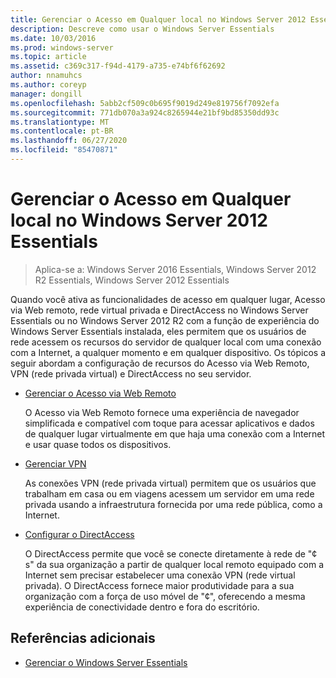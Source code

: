 ```yaml
---
title: Gerenciar o Acesso em Qualquer local no Windows Server 2012 Essentials
description: Descreve como usar o Windows Server Essentials
ms.date: 10/03/2016
ms.prod: windows-server
ms.topic: article
ms.assetid: c369c317-f94d-4179-a735-e74bf6f62692
author: nnamuhcs
ms.author: coreyp
manager: dongill
ms.openlocfilehash: 5abb2cf509c0b695f9019d249e819756f7092efa
ms.sourcegitcommit: 771db070a3a924c8265944e21bf9bd85350dd93c
ms.translationtype: MT
ms.contentlocale: pt-BR
ms.lasthandoff: 06/27/2020
ms.locfileid: "85470871"
---
```

# <a name="manage-anywhere-access-in-windows-server-essentials"></a>Gerenciar o Acesso em Qualquer local no Windows Server 2012 Essentials

>Aplica-se a: Windows Server 2016 Essentials, Windows Server 2012 R2 Essentials, Windows Server 2012 Essentials

Quando você ativa as funcionalidades de acesso em qualquer lugar, Acesso via Web remoto, rede virtual privada e DirectAccess no Windows Server Essentials ou no Windows Server 2012 R2 com a função de experiência do Windows Server Essentials instalada, eles permitem que os usuários de rede acessem os recursos do servidor de qualquer local com uma conexão com a Internet, a qualquer momento e em qualquer dispositivo. Os tópicos a seguir abordam a configuração de recursos do Acesso via Web Remoto, VPN (rede privada virtual) e DirectAccess no seu servidor.

-   [Gerenciar o Acesso via Web Remoto](Manage-Remote-Web-Access-in-Windows-Server-Essentials.md)

     O Acesso via Web Remoto fornece uma experiência de navegador simplificada e compatível com toque para acessar aplicativos e dados de qualquer lugar virtualmente em que haja uma conexão com a Internet e usar quase todos os dispositivos.

-   [Gerenciar VPN](Manage-VPN-in-Windows-Server-Essentials.md)

     As conexões VPN (rede privada virtual) permitem que os usuários que trabalham em casa ou em viagens acessem um servidor em uma rede privada usando a infraestrutura fornecida por uma rede pública, como a Internet.

-   [Configurar o DirectAccess](Configure-DirectAccess-in-Windows-Server-Essentials.md)

     O DirectAccess permite que você se conecte diretamente à rede de "¢ s" da sua organização a partir de qualquer local remoto equipado com a Internet sem precisar estabelecer uma conexão VPN (rede virtual privada). O DirectAccess fornece maior produtividade para a sua organização com a força de uso móvel de "¢", oferecendo a mesma experiência de conectividade dentro e fora do escritório.

## <a name="additional-references"></a>Referências adicionais

-   [Gerenciar o Windows Server Essentials](Manage-Windows-Server-Essentials.md)
